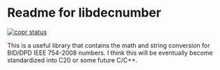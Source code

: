 # Readme for libdecnumber

[![copr status](https://copr.fedorainfracloud.org/coprs/injinj/test/package/libdecnumber/status_image/last_build.png)](https://copr.fedorainfracloud.org/coprs/injinj/test/package/libdecnumber/)

This is a useful library that contains the math and string conversion for
BID/DPD IEEE 754-2008 numbers.  I think this will be eventually become
standardized into C20 or some future C/C++.


